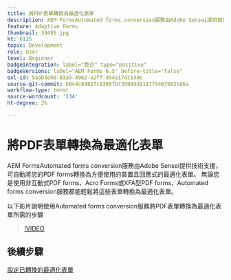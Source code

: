 ```yaml
---
title: 將PDF表單轉換為最適化表單
description: AEM FormsAutomated forms conversion服務由Adobe Sensei提供技術支援，可自動將您的PDF forms轉換為方便使用的裝置且回應式的最適化表單。 無論您是使用非互動式PDF forms、Acro Forms或XFA型PDF forms，Automated forms conversion服務都能輕鬆將這些表單轉換為最適化表單。
feature: Adaptive Forms
thumbnail: 39495.jpg
kt: 6115
topic: Development
role: User
level: Beginner
badgeIntegration: label="整合" type="positive"
badgeVersions: label="AEM Forms 6.5" before-title="false"
exl-id: 9aab3eb0-03a5-4962-a2ff-d44a17dc140e
source-git-commit: b044c9982fc9309fb73509dd3117f5467903bd6a
workflow-type: tm+mt
source-wordcount: '134'
ht-degree: 2%

---
```


# 將PDF表單轉換為最適化表單

AEM FormsAutomated forms conversion服務由Adobe Sensei提供技術支援，可自動將您的PDF forms轉換為方便使用的裝置且回應式的最適化表單。 無論您是使用非互動式PDF forms、Acro Forms或XFA型PDF forms，Automated forms conversion服務都能輕鬆將這些表單轉換為最適化表單。

以下影片說明使用Automated forms conversion服務將PDF表單轉換為最適化表單所需的步驟

>[!VIDEO](https://video.tv.adobe.com/v/39495?quality=12&learn=on)

## 後續步驟

[設定已轉換的最適化表單](./configure-converted-adaptive-form.md)